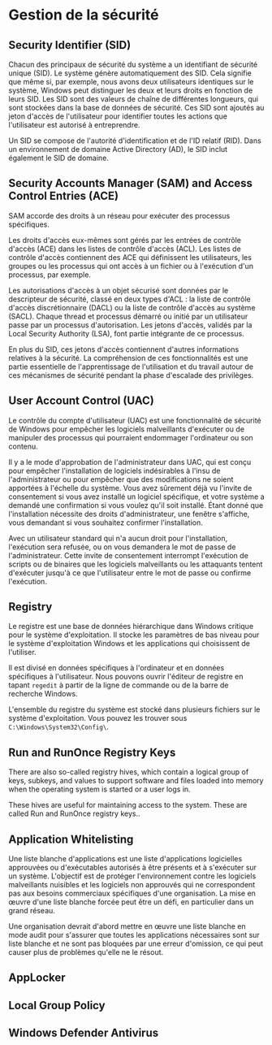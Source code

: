 # Gestion de la sécurité

## Security Identifier (SID)

Chacun des principaux de sécurité du système a un identifiant de sécurité unique (SID). Le système génère automatiquement des SID. Cela signifie que même si, par exemple, nous avons deux utilisateurs identiques sur le système, Windows peut distinguer les deux et leurs droits en fonction de leurs SID. Les SID sont des valeurs de chaîne de différentes longueurs, qui sont stockées dans la base de données de sécurité. Ces SID sont ajoutés au jeton d'accès de l'utilisateur pour identifier toutes les actions que l'utilisateur est autorisé à entreprendre.

Un SID se compose de l'autorité d'identification et de l'ID relatif (RID). Dans un environnement de domaine Active Directory (AD), le SID inclut également le SID de domaine.

## Security Accounts Manager (SAM) and Access Control Entries (ACE)

SAM accorde des droits à un réseau pour exécuter des processus spécifiques.

Les droits d'accès eux-mêmes sont gérés par les entrées de contrôle d'accès (ACE) dans les listes de contrôle d'accès (ACL). Les listes de contrôle d'accès contiennent des ACE qui définissent les utilisateurs, les groupes ou les processus qui ont accès à un fichier ou à l'exécution d'un processus, par exemple.

Les autorisations d'accès à un objet sécurisé sont données par le descripteur de sécurité, classé en deux types d'ACL : la liste de contrôle d'accès discrétionnaire (DACL) ou la liste de contrôle d'accès au système (SACL). Chaque thread et processus démarré ou initié par un utilisateur passe par un processus d'autorisation. Les jetons d'accès, validés par la Local Security Authority (LSA), font partie intégrante de ce processus. 

En plus du SID, ces jetons d'accès contiennent d'autres informations relatives à la sécurité. La compréhension de ces fonctionnalités est une partie essentielle de l'apprentissage de l'utilisation et du travail autour de ces mécanismes de sécurité pendant la phase d'escalade des privilèges.

## User Account Control (UAC)

Le contrôle du compte d'utilisateur (UAC) est une fonctionnalité de sécurité de Windows pour empêcher les logiciels malveillants d'exécuter ou de manipuler des processus qui pourraient endommager l'ordinateur ou son contenu. 

Il y a le mode d'approbation de l'administrateur dans UAC, qui est conçu pour empêcher l'installation de logiciels indésirables à l'insu de l'administrateur ou pour empêcher que des modifications ne soient apportées à l'échelle du système. Vous avez sûrement déjà vu l'invite de consentement si vous avez installé un logiciel spécifique, et votre système a demandé une confirmation si vous voulez qu'il soit installé. Étant donné que l'installation nécessite des droits d'administrateur, une fenêtre s'affiche, vous demandant si vous souhaitez confirmer l'installation. 

Avec un utilisateur standard qui n'a aucun droit pour l'installation, l'exécution sera refusée, ou on vous demandera le mot de passe de l'administrateur. Cette invite de consentement interrompt l'exécution de scripts ou de binaires que les logiciels malveillants ou les attaquants tentent d'exécuter jusqu'à ce que l'utilisateur entre le mot de passe ou confirme l'exécution.

## Registry 

Le registre est une base de données hiérarchique dans Windows critique pour le système d'exploitation. Il stocke les paramètres de bas niveau pour le système d'exploitation Windows et les applications qui choisissent de l'utiliser. 

Il est divisé en données spécifiques à l'ordinateur et en données spécifiques à l'utilisateur. Nous pouvons ouvrir l'éditeur de registre en tapant `regedit` à partir de la ligne de commande ou de la barre de recherche Windows.

L'ensemble du registre du système est stocké dans plusieurs fichiers sur le système d'exploitation. Vous pouvez les trouver sous `C:\Windows\System32\Config\`.


## Run and RunOnce Registry Keys

There are also so-called registry hives, which contain a logical group of keys, subkeys, and values to support software and files loaded into memory when the operating system is started or a user logs in. 

These hives are useful for maintaining access to the system. These are called Run and RunOnce registry keys..

## Application Whitelisting

Une liste blanche d'applications est une liste d'applications logicielles approuvées ou d'exécutables autorisés à être présents et à s'exécuter sur un système. L'objectif est de protéger l'environnement contre les logiciels malveillants nuisibles et les logiciels non approuvés qui ne correspondent pas aux besoins commerciaux spécifiques d'une organisation. La mise en œuvre d'une liste blanche forcée peut être un défi, en particulier dans un grand réseau. 

Une organisation devrait d'abord mettre en œuvre une liste blanche en mode audit pour s'assurer que toutes les applications nécessaires sont sur liste blanche et ne sont pas bloquées par une erreur d'omission, ce qui peut causer plus de problèmes qu'elle ne le résout.

## AppLocker


## Local Group Policy

## Windows Defender Antivirus


